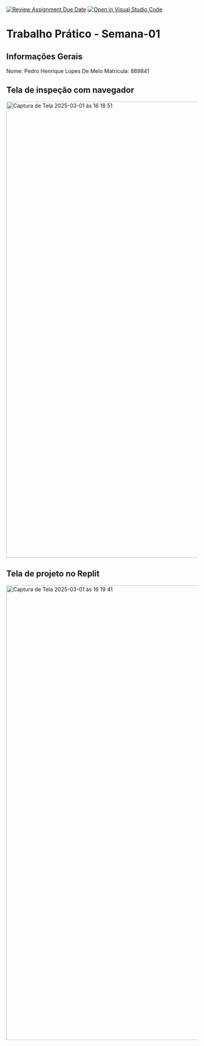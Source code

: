 [![Review Assignment Due Date](https://classroom.github.com/assets/deadline-readme-button-22041afd0340ce965d47ae6ef1cefeee28c7c493a6346c4f15d667ab976d596c.svg)](https://classroom.github.com/a/Ue6hVgM5)
[![Open in Visual Studio Code](https://classroom.github.com/assets/open-in-vscode-2e0aaae1b6195c2367325f4f02e2d04e9abb55f0b24a779b69b11b9e10269abc.svg)](https://classroom.github.com/online_ide?assignment_repo_id=18197709&assignment_repo_type=AssignmentRepo)
# Trabalho Prático - Semana-01

## Informações Gerais
Nome: Pedro Henrique Lopes De Melo
Matricula: 889841

## Tela de inspeção com navegador
<img width="1199" alt="Captura de Tela 2025-03-01 às 16 18 51" src="https://github.com/user-attachments/assets/a3b8799a-8bc0-43a5-89c1-e878790f1900" />


## Tela de projeto no Replit
<img width="1195" alt="Captura de Tela 2025-03-01 às 16 19 41" src="https://github.com/user-attachments/assets/48645b72-c4ea-4d01-985e-b5ec59f0d5af" />

